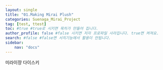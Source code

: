 ```yaml
---
layout: single
title: "01.Making Mirai Plush"
categories: Suenaga_Mirai_Project
tag: [test, ttest]
toc: #true #true로 시키면 목차가 만들어 집니다.
author_profile: false #false 시키면 저자 프로파일 사라집니다. true면 켜져요.
search: #false #false면 서치기능에서 활용이 안됩니다.
sidebar:
    nav: "docs"
---
```

미라이쟝 다이스키